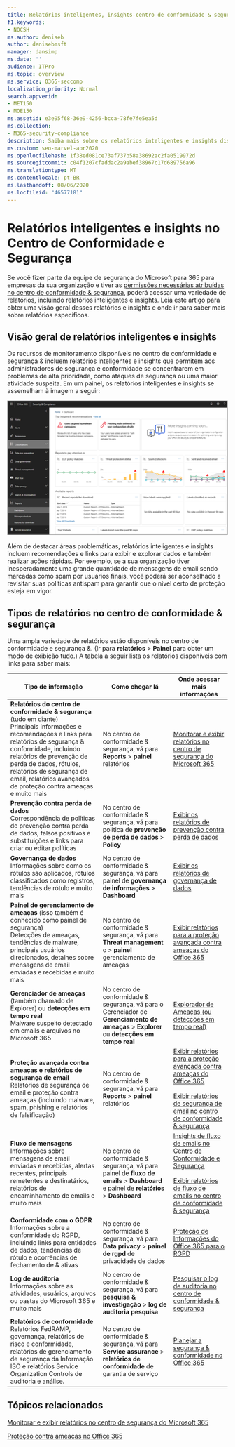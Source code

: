 ```yaml
---
title: Relatórios inteligentes, insights-centro de conformidade & segurança da Microsoft 365
f1.keywords:
- NOCSH
ms.author: deniseb
author: denisebmsft
manager: dansimp
ms.date: ''
audience: ITPro
ms.topic: overview
ms.service: O365-seccomp
localization_priority: Normal
search.appverid:
- MET150
- MOE150
ms.assetid: e3e95f68-36e9-4256-bcca-78fe7fe5ea5d
ms.collection:
- M365-security-compliance
description: Saiba mais sobre os relatórios inteligentes e insights disponíveis no centro de conformidade do & de segurança e como usá-los para exibir e explorar dados e realizar ações rápidas.
ms.custom: seo-marvel-apr2020
ms.openlocfilehash: 1f38ed081ce73af737b58a38692ac2fa0519972d
ms.sourcegitcommit: c04f1207cfaddac2a9abef38967c17d689756a96
ms.translationtype: MT
ms.contentlocale: pt-BR
ms.lasthandoff: 08/06/2020
ms.locfileid: "46577181"
---
```

# <a name="smart-reports-and-insights-in-the-security--compliance-center"></a>Relatórios inteligentes e insights no Centro de Conformidade e Segurança

Se você fizer parte da equipe de segurança do Microsoft para 365 para empresas da sua organização e tiver as [permissões necessárias atribuídas no centro de conformidade & segurança](permissions-in-the-security-and-compliance-center.md), poderá acessar uma variedade de relatórios, incluindo relatórios inteligentes e insights. Leia este artigo para obter uma visão geral desses relatórios e insights e onde ir para saber mais sobre relatórios específicos.

## <a name="smart-reports-and-insights-overview"></a>Visão geral de relatórios inteligentes e insights

Os recursos de monitoramento disponíveis no centro de conformidade e segurança & incluem relatórios inteligentes e insights que permitem aos administradores de segurança e conformidade se concentrarem em problemas de alta prioridade, como ataques de segurança ou uma maior atividade suspeita. Em um painel, os relatórios inteligentes e insights se assemelham à imagem a seguir:
  
![O painel de relatórios no centro de conformidade & segurança](../../media/2a668c3d-3fa3-4e37-8149-46989b33ae8c.png)
  
Além de destacar áreas problemáticas, relatórios inteligentes e insights incluem recomendações e links para exibir e explorar dados e também realizar ações rápidas. Por exemplo, se a sua organização tiver inesperadamente uma grande quantidade de mensagens de email sendo marcadas como spam por usuários finais, você poderá ser aconselhado a revisitar suas políticas antispam para garantir que o nível certo de proteção esteja em vigor.
  
## <a name="types-of-reports-in-the-security--compliance-center"></a>Tipos de relatórios no centro de conformidade & segurança

Uma ampla variedade de relatórios estão disponíveis no centro de conformidade e segurança &. (Ir para **relatórios** \> **Painel** para obter um modo de exibição tudo.) A tabela a seguir lista os relatórios disponíveis com links para saber mais:
  
|Tipo de informação|Como chegar lá|Onde acessar mais informações|
|---|---|---|
|**Relatórios do centro de conformidade & segurança** (tudo em diante)  <br/> Principais informações e recomendações e links para relatórios de segurança & conformidade, incluindo relatórios de prevenção de perda de dados, rótulos, relatórios de segurança de email, relatórios avançados de proteção contra ameaças e muito mais|No centro de conformidade & segurança, vá para **Reports** \> **painel** relatórios|[Monitorar e exibir relatórios no centro de segurança do Microsoft 365](../mtp/monitoring-and-reporting.md)|
|**Prevenção contra perda de dados** <br/> Correspondência de políticas de prevenção contra perda de dados, falsos positivos e substituições e links para criar ou editar políticas|No centro de conformidade & segurança, vá para política de **prevenção de perda de dados** \> **Policy**|[Exibir os relatórios de prevenção contra perda de dados](../../compliance/view-the-dlp-reports.md)|
|**Governança de dados** <br/> Informações sobre como os rótulos são aplicados, rótulos classificados como registros, tendências de rótulo e muito mais|No centro de conformidade & segurança, vá para painel de **governança de informações** \> **Dashboard**|[Exibir os relatórios de governança de dados](../../compliance/view-the-data-governance-reports.md)|
|**Painel de gerenciamento de ameaças** (isso também é conhecido como painel de segurança)  <br/> Detecções de ameaças, tendências de malware, principais usuários direcionados, detalhes sobre mensagens de email enviadas e recebidas e muito mais|No centro de conformidade & segurança, vá para **Threat management** o \> **painel** gerenciamento de ameaças|[Exibir relatórios para a proteção avançada contra ameaças do Office 365](view-reports-for-atp.md)|
|**Gerenciador de ameaças** (também chamado de Explorer) ou **detecções em tempo real** <br/> Malware suspeito detectado em emails e arquivos no Microsoft 365|No centro de conformidade & segurança, vá para o Gerenciador de **Gerenciamento de ameaças** \> **Explorer** ou **detecções em tempo real**<br/> |[Explorador de Ameaças (ou detecções em tempo real)](threat-explorer.md)|
|**Proteção avançada contra ameaças e relatórios de segurança de email** <br/> Relatórios de segurança de email e proteção contra ameaças (incluindo malware, spam, phishing e relatórios de falsificação)|No centro de conformidade & segurança, vá para **Reports** \> **painel** relatórios|[Exibir relatórios para a proteção avançada contra ameaças do Office 365](view-reports-for-atp.md) <br/><br/> [Exibir relatórios de segurança de email no centro de conformidade & segurança](view-email-security-reports.md)|
|**Fluxo de mensagens** <br/> Informações sobre mensagens de email enviadas e recebidas, alertas recentes, principais remetentes e destinatários, relatórios de encaminhamento de emails e muito mais|No centro de conformidade & segurança, vá para painel de **fluxo de emails** \> **Dashboard** e painel de **relatórios** \> **Dashboard**|[Insights de fluxo de emails no Centro de Conformidade e Segurança](mail-flow-insights-v2.md) <br/><br/> [Exibir relatórios de fluxo de emails no centro de conformidade & segurança](view-mail-flow-reports.md)|
|**Conformidade com o GDPR** <br/> Informações sobre a conformidade do RGPD, incluindo links para entidades de dados, tendências de rótulo e ocorrências de fechamento de & ativas|No centro de conformidade & segurança, vá para **Data privacy** \> **painel de rgpd** de privacidade de dados|[Proteção de Informações do Office 365 para o RGPD](https://docs.microsoft.com/microsoft-365/compliance/office-365-information-protection-for-gdpr)|
|**Log de auditoria** <br/> Informações sobre as atividades, usuários, arquivos ou pastas do Microsoft 365 e muito mais|No centro de conformidade & segurança, vá para **pesquisa & investigação** \> **log de auditoria pesquisa**|[Pesquisar o log de auditoria no centro de conformidade & segurança](../../compliance/search-the-audit-log-in-security-and-compliance.md)|
|**Relatórios de conformidade** <br/> Relatórios FedRAMP, governança, relatórios de risco e conformidade, relatórios de gerenciamento de segurança da Informação ISO e relatórios Service Organization Controls de auditoria e análise.|No centro de conformidade & segurança, vá para **Service assurance** \> **relatórios de conformidade** de garantia de serviço|[Planejar a segurança & conformidade no Office 365](../../compliance/plan-for-security-and-compliance.md)|

## <a name="related-topics"></a>Tópicos relacionados

[Monitorar e exibir relatórios no centro de segurança do Microsoft 365](../mtp/monitoring-and-reporting.md)
  
[Proteção contra ameaças no Office 365](protect-against-threats.md)
